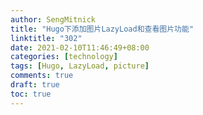 ```yaml
---
author: SengMitnick
title: "Hugo下添加图片LazyLoad和查看图片功能"
linktitle: "302"
date: 2021-02-10T11:46:49+08:00
categories: [technology]
tags: [Hugo, LazyLoad, picture]
comments: true
draft: true
toc: true
---
```


